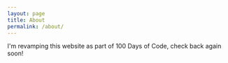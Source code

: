 ```yaml
---
layout: page
title: About
permalink: /about/
---
```


I'm revamping this website as part of 100 Days of Code, check back again soon!